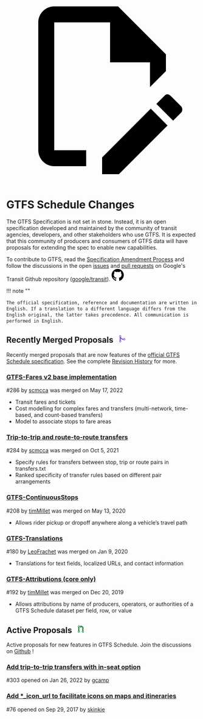 <a class="pencil-link" href="https://github.com/google/transit/edit/master/gtfs/CHANGES.md" title="Edit this page" target="_blank">
    <svg class="pencil" xmlns="http://www.w3.org/2000/svg" viewBox="0 0 24 24"><path d="M10 20H6V4h7v5h5v3.1l2-2V8l-6-6H6c-1.1 0-2 .9-2 2v16c0 1.1.9 2 2 2h4v-2m10.2-7c.1 0 .3.1.4.2l1.3 1.3c.2.2.2.6 0 .8l-1 1-2.1-2.1 1-1c.1-.1.2-.2.4-.2m0 3.9L14.1 23H12v-2.1l6.1-6.1 2.1 2.1Z"></path></svg>
  </a>
  
# GTFS Schedule Changes

<!-- <div class=landing-page>
    <a class=button href=../process>Specification Amendment Process</a><a class=button href=../guiding-principles>Guiding Principles</a><a class=button href=../revision-history>Revision History</a>
</div> -->

The GTFS Specification is not set in stone. Instead, it is an open specification developed and maintained by the community of transit agencies, developers, and other stakeholders who use GTFS. It is expected that this community of producers and consumers of GTFS data will have proposals for extending the spec to enable new capabilities.

To contribute to GTFS, read the [Specification Amendment Process](../process) and follow the discussions in the open <a href="https://github.com/google/transit/issues" target="_blank">issues</a> and <a href="https://github.com/google/transit/pulls" target="_blank">pull requests</a> on Google's Transit Github repository (<a href="https://github.com/google/transit" target="_blank">google/transit</a>). ![](../../assets/mark-github.svg)

!!! note ""

	The official specification, reference and documentation are written in English. If a translation to a different language differs from the English original, the latter takes precedence. All communication is performed in English.

## Recently Merged Proposals &ensp;<img src="../../assets/pr-merged.svg" style="height:1em;"/>

Recently merged proposals that are now features of the [official GTFS Schedule specification](../reference). See the complete [Revision History](../process#revision-history) for more.

<div class="row">
    <div class="leftcontainer">
        <h3 class="title"><a href="https://github.com/google/transit/pull/286" class="no-icon" target="_blank">GTFS-Fares v2 base implementation</a></h3>
        <p class="maintainer">#286 by <a href="https://github.com/scmcca" class="no-icon" target="_blank">scmcca</a> was merged on May 17, 2022</p>
    </div>
    <div class="featurelist">
        <ul>
            <li>Transit fares and tickets</li>
            <li>Cost modelling for complex fares and transfers (multi-network, time-based, and count-based transfers)</li>
            <li>Model to associate stops to fare areas</li>
        </ul>
    </div>
</div>

<div class="row">
    <div class="leftcontainer">
        <h3 class="title"><a href="https://github.com/google/transit/pull/284" class="no-icon" target="_blank">Trip-to-trip and route-to-route transfers</a></h3>
        <p class="maintainer">#284 by <a href="https://github.com/scmcca" class="no-icon" target="_blank">scmcca</a> was merged on Oct 5, 2021</p>
    </div>
    <div class="featurelist">
        <ul>
            <li>Specify rules for transfers between stop, trip or route pairs in transfers.txt</li>
             <li>Ranked specificity of transfer rules based on different pair arrangements</li>
        </ul>
    </div>
</div>

<div class="row">
    <div class="leftcontainer">
        <h3 class="title"><a href="https://github.com/google/transit/pull/208" class="no-icon" target="_blank">GTFS-ContinuousStops</a></h3>
        <p class="maintainer">#208 by <a href="https://github.com/timMillet" class="no-icon" target="_blank">timMillet</a> was merged on May 13, 2020</p>
    </div>
    <div class="featurelist">
        <ul>
            <li>Allows rider pickup or dropoff anywhere along a vehicle’s travel path</li>
        </ul>
    </div>
</div>

<div class="row">
    <div class="leftcontainer">
        <h3 class="title"><a href="https://github.com/google/transit/pull/180" class="no-icon" target="_blank">GTFS-Translations</a></h3>
        <p class="maintainer">#180 by <a href="https://github.com/LeoFrachet" class="no-icon" target="_blank">LeoFrachet</a> was merged on Jan 9, 2020</p>
    </div>
    <div class="featurelist">
        <ul>
            <li>Translations for text fields, localized URLs, and contact information</li>
        </ul>
    </div>
</div>

<div class="row">
    <div class="leftcontainer">
        <h3 class="title"><a href="https://github.com/google/transit/pull/192" class="no-icon" target="_blank">GTFS-Attributions (core only)</a></h3>
        <p class="maintainer">#192 by <a href="https://github.com/timMillet" class="no-icon" target="_blank">timMillet</a> was merged on Dec 20, 2019</p>
    </div>
    <div class="featurelist">
        <ul>
            <li>Allows attributions by name of producers, operators, or authorities of a GTFS Schedule dataset per field, row, or value</li>
        </ul>
    </div>
</div>

<div class="row"></div>

## Active Proposals &ensp;<img src="../../assets/pr-active.svg" style="height:1em;"/>

Active proposals for new features in GTFS Schedule. Join the discussions on <a href="https://github.com/google/transit" target="_blank">Github</a> !

<div class="row">
    <div class="active-container">
        <h3 class="title"><a class="no-icon" href="https://github.com/google/transit/pull/303" target="_blank">Add trip-to-trip transfers with in-seat option</a></h3>
        <p class="maintainer">#303 opened on Jan 26, 2022 by <a class="no-icon" href="https://github.com/gcamp" target="_blank">gcamp</a></p>
    </div>
</div>
<div class="row">
    <div class="active-container">
        <h3 class="title"><a class="no-icon" href="https://github.com/google/transit/pull/76" target="_blank">Add *_icon_url to facilitate icons on maps and itineraries</a></h3>
        <p class="maintainer">#76 opened on Sep 29, 2017 by <a class="no-icon" href="https://github.com/skinkie" target="_blank">skinkie</a></p>
    </div>
</div>
<div class="row"></div>

<!-- <div class="row no-active">
    <div class="no-active-container">
        <h3 class="title">There are currently no active proposals for GTFS Schedule.</h3>
        <p class="prompt">Have a proposal? &ensp;➜&ensp; Open a <a href="https://github.com/google/transit/pulls" target="_blank">pull request</a>.</p>
    </div>
</div>
<div class="row"></div> -->